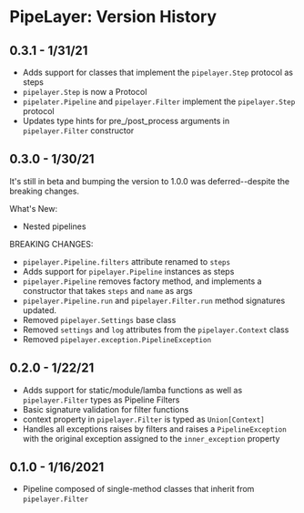 # PipeLayer: Version History

## 0.3.1 - 1/31/21
* Adds support for classes that implement the `pipelayer.Step` protocol as steps
* `pipelayer.Step` is now a Protocol
* `pipelater.Pipeline` and `pipelayer.Filter` implement the `pipelayer.Step` protocol
* Updates type hints for pre_/post_process arguments in `pipelayer.Filter` constructor

## 0.3.0 - 1/30/21
It's still in beta and bumping the version to 1.0.0 was deferred--despite the breaking changes.

What's New:
* Nested pipelines

BREAKING CHANGES:
* `pipelayer.Pipeline.filters` attribute renamed to `steps`
* Adds support for `pipelayer.Pipeline` instances as steps
* `pipelayer.Pipeline` removes factory method, and implements a constructor that takes `steps` and `name` as args
* `pipelayer.Pipeline.run` and `pipelayer.Filter.run` method signatures updated.
* Removed `pipelayer.Settings` base class
* Removed `settings` and `log` attributes from the `pipelayer.Context` class
* Removed `pipelayer.exception.PipelineException`

## 0.2.0 - 1/22/21
* Adds support for static/module/lamba functions as well as `pipelayer.Filter` types as Pipeline Filters
* Basic signature validation for filter functions
* context property in `pipelayer.Filter` is typed as `Union[Context]`
* Handles all exceptions raises by filters and raises a `PipelineException` with the original exception assigned to the `inner_exception` property

## 0.1.0 - 1/16/2021
* Pipeline composed of single-method classes that inherit from `pipelayer.Filter`
